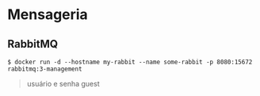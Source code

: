 # Mensageria


## RabbitMQ

```
$ docker run -d --hostname my-rabbit --name some-rabbit -p 8080:15672 rabbitmq:3-management
```
> usuário e senha guest

